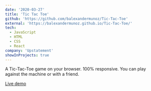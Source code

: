 ```yaml
---
date: '2020-03-27'
title: 'Tic Tac Toe'
github: 'https://github.com/balexandermunoz/Tic-Tac-Toe'
external: 'https://balexandermunoz.github.io/Tic-Tac-Toe/'
tech:
  - JavaScript
  - HTML
  - CSS
  - React
company: 'Upstatement'
showInProjects: true
---
```


A Tic-Tac-Toe game on your browser. 100% responsive. You can play against the machine or with a friend.

[Live demo](#)
